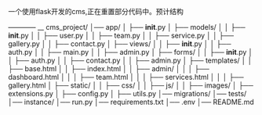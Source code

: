 一个使用flask开发的cms,正在重置部分代码中。预计结构



————
__
cms_project/
│── app/
│   ├── __init__.py
│   ├── models/
│   │   ├── __init__.py
│   │   ├── user.py
│   │   ├── team.py
│   │   ├── service.py
│   │   ├── gallery.py
│   │   ├── contact.py
│   ├── views/
│   │   ├── __init__.py
│   │   ├── auth.py
│   │   ├── main.py
│   │   ├── admin.py
│   ├── forms/
│   │   ├── __init__.py
│   │   ├── auth.py
│   │   ├── contact.py
│   │   ├── admin.py
│   ├── templates/
│   │   ├── base.html
│   │   ├── index.html
│   │   ├── admin/
│   │   │   ├── dashboard.html
│   │   │   ├── team.html
│   │   │   ├── services.html
│   │   │   ├── gallery.html
│   ├── static/
│   │   ├── css/
│   │   ├── js/
│   │   ├── images/
│   ├── extensions.py
│   ├── config.py
│   ├── utils.py
│── migrations/
│── tests/
│── instance/
│── run.py
│── requirements.txt
│── .env
│── README.md
